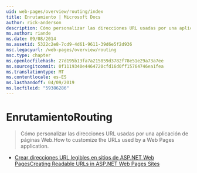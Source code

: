 ```yaml
---
uid: web-pages/overview/routing/index
title: Enrutamiento | Microsoft Docs
author: rick-anderson
description: Cómo personalizar las direcciones URL usadas por una aplicación de páginas Web.
ms.author: riande
ms.date: 09/08/2014
ms.assetid: 5322c2e8-7cd9-4d61-9611-39d6e5f2d936
msc.legacyurl: /web-pages/overview/routing
msc.type: chapter
ms.openlocfilehash: 27d195b13fa7a215859d3782f78e51e29a73a7ee
ms.sourcegitcommit: 0f1119340e4464720cfd16d0ff15764746ea1fea
ms.translationtype: MT
ms.contentlocale: es-ES
ms.lasthandoff: 04/09/2019
ms.locfileid: "59386286"
---
```

# <a name="routing"></a><span data-ttu-id="3dbaa-103">Enrutamiento</span><span class="sxs-lookup"><span data-stu-id="3dbaa-103">Routing</span></span>

> <span data-ttu-id="3dbaa-104">Cómo personalizar las direcciones URL usadas por una aplicación de páginas Web.</span><span class="sxs-lookup"><span data-stu-id="3dbaa-104">How to customize the URLs used by a Web Pages application.</span></span>


- [<span data-ttu-id="3dbaa-105">Crear direcciones URL legibles en sitios de ASP.NET Web Pages</span><span class="sxs-lookup"><span data-stu-id="3dbaa-105">Creating Readable URLs in ASP.NET Web Pages Sites</span></span>](creating-readable-urls-in-aspnet-web-pages-sites.md)
